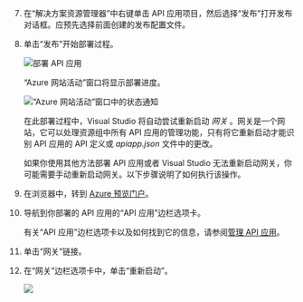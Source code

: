 <!-- not suitable for Mooncake -->

7. 在“解决方案资源管理器”中右键单击 API 应用项目，然后选择“发布”打开发布对话框。应预先选择前面创建的发布配置文件。 

9. 单击“发布”开始部署过程。

	![部署 API 应用](./media/app-service-api-pub-web-deploy/26-5-deployment-success-v3.png)

	“Azure 网站活动”窗口将显示部署进度。

	![“Azure 网站活动”窗口中的状态通知](./media/app-service-api-pub-web-deploy/26-5-deployment-success-v4.png)

	在此部署过程中，Visual Studio 将自动尝试重新启动 *网关* 。网关是一个网站，它可以处理资源组中所有 API 应用的管理功能，只有将它重新启动才能识别 API 应用的 API 定义或 *apiapp.json* 文件中的更改。
 
	如果你使用其他方法部署 API 应用或者 Visual Studio 无法重新启动网关，你可能需要手动重新启动网关。以下步骤说明了如何执行该操作。

1. 在浏览器中，转到 [Azure 预览门户](https://manage.windowsazure.cn)。

2. 导航到你部署的 API 应用的“API 应用”边栏选项卡。

	有关“API 应用”边栏选项卡以及如何找到它的信息，请参阅[管理 API 应用](/documentation/articles/app-service-api-manage-in-portal)。

4. 单击“网关”链接。

3. 在“网关”边栏选项卡中，单击“重新启动”。

	![](./media/app-service-api-pub-web-deploy/restartgateway.png)

<!---HONumber=Mooncake_0118_2016-->